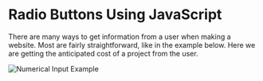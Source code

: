 # Radio Buttons Using JavaScript

There are many ways to get information from a user when making a website. Most are fairly straightforward, like in the example below. Here we are getting the anticipated cost of a project from the user.

![Numerical Input Example]()
